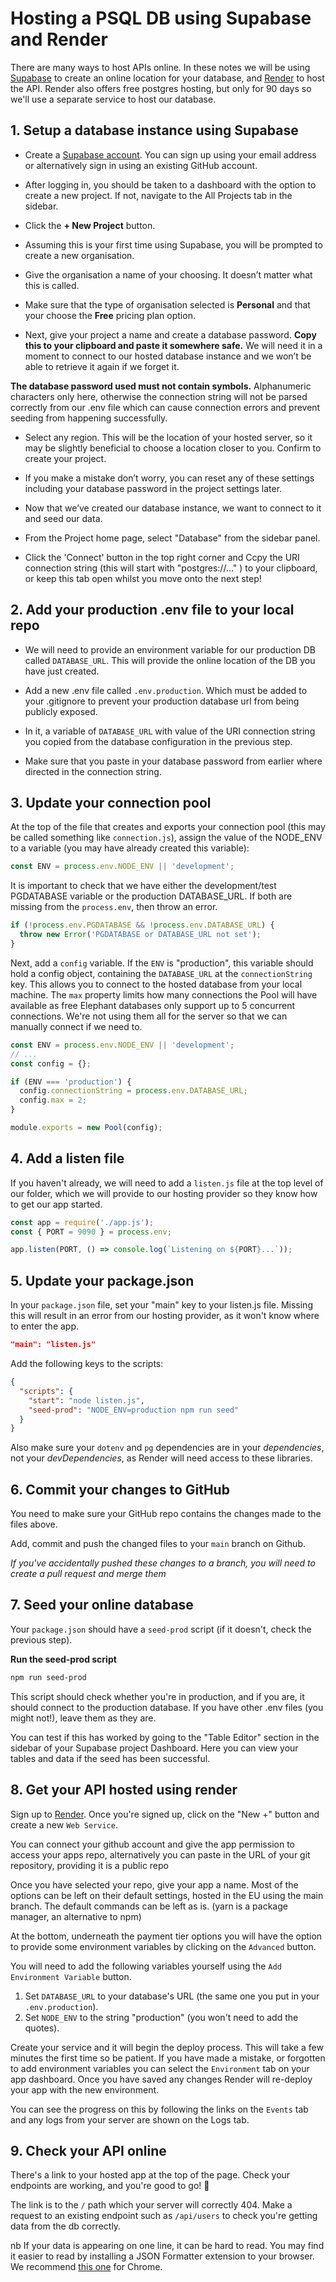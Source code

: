# Hosting a PSQL DB using Supabase and Render

There are many ways to host APIs online. In these notes we will be using [Supabase](https://supabase.com/) to create an online location for your database, and [Render](https://render.com/) to host the API. Render also offers free postgres hosting, but only for 90 days so we'll use a separate service to host our database.

## 1. Setup a database instance using Supabase

- Create a [Supabase account](https://supabase.com/). You can sign up using your email address or alternatively sign in using an existing GitHub account.

- After logging in, you should be taken to a dashboard with the option to create a new project. If not, navigate to the All Projects tab in the sidebar. 

- Click the **+ New Project** button.

- Assuming this is your first time using Supabase, you will be prompted to create a new organisation.

- Give the organisation a name of your choosing. It doesn’t matter what this is called.

- Make sure that the type of organisation selected is **Personal** and that your choose the **Free** pricing plan option.

- Next, give your project a name and create a database password. **Copy this to your clipboard and paste it somewhere safe.** We will need it in a moment to connect to our hosted database instance and we won’t be able to retrieve it again if we forget it.

**The database password used must not contain symbols.** Alphanumeric characters only here, otherwise the connection string will not be parsed correctly from our .env file which can cause connection errors and prevent seeding from happening successfully.

- Select any region. This will be the location of your hosted server, so it may be slightly beneficial to choose a location closer to you. Confirm to create your project.

- If you make a mistake don’t worry, you can reset any of these settings including your database password in the project settings later.

- Now that we’ve created our database instance, we want to connect to it and seed our data.

- From the Project home page, select "Database" from the sidebar panel.

- Click the 'Connect' button in the top right corner and Ccpy the URI connection string (this will start with "postgres://..." ) to your clipboard, or keep this tab open whilst you move onto the next step!

## 2. Add your production .env file to your local repo

- We will need to provide an environment variable for our production DB called `DATABASE_URL`. This will provide the online location of the DB you have just created.

- Add a new .env file called `.env.production`. Which must be added to your .gitignore to prevent your production database url from being publicly exposed.

- In it, a variable of `DATABASE_URL` with value of the URI connection string you copied from the database configuration in the previous step.

- Make sure that you paste in your database password from earlier where directed in the connection string.

## 3. Update your connection pool

At the top of the file that creates and exports your connection pool (this may be called something like `connection.js`), assign the value of the NODE_ENV to a variable (you may have already created this variable):

```js
const ENV = process.env.NODE_ENV || 'development';
```

It is important to check that we have either the development/test PGDATABASE variable or the production DATABASE_URL. If both are missing from the `process.env`, then throw an error.

```js
if (!process.env.PGDATABASE && !process.env.DATABASE_URL) {
  throw new Error('PGDATABASE or DATABASE_URL not set');
}
```

Next, add a `config` variable. If the `ENV` is "production", this variable should hold a config object, containing the `DATABASE_URL` at the `connectionString` key. This allows you to connect to the hosted database from your local machine. The `max` property limits how many connections the Pool will have available as free Elephant databases only support up to 5 concurrent connections. We're not using them all for the server so that we can manually connect if we need to.

```js
const ENV = process.env.NODE_ENV || 'development';
// ...
const config = {};

if (ENV === 'production') {
  config.connectionString = process.env.DATABASE_URL;
  config.max = 2;
}

module.exports = new Pool(config);
```

## 4. Add a listen file

If you haven't already, we will need to add a `listen.js` file at the top level of our folder, which we will provide to our hosting provider so they know how to get our app started.

```js
const app = require('./app.js');
const { PORT = 9090 } = process.env;

app.listen(PORT, () => console.log(`Listening on ${PORT}...`));
```

## 5. Update your package.json

In your `package.json` file, set your "main" key to your listen.js file. Missing this will result in an error from our hosting provider, as it won't know where to enter the app.

```json
"main": "listen.js"
```

Add the following keys to the scripts:

```json
{
  "scripts": {
    "start": "node listen.js",
    "seed-prod": "NODE_ENV=production npm run seed"
  }
}
```

Also make sure your `dotenv` and `pg` dependencies are in your _dependencies_, not your _devDependencies_, as Render will need access to these libraries.

## 6. Commit your changes to GitHub

You need to make sure your GitHub repo contains the changes made to the files above.

Add, commit and push the changed files to your `main` branch on Github.

_If you've accidentally pushed these changes to a branch, you will need to create a pull request and merge them_

## 7. Seed your online database

Your `package.json` should have a `seed-prod` script (if it doesn't, check the previous step).

**Run the seed-prod script**

```bash
npm run seed-prod
```

This script should check whether you're in production, and if you are, it should connect to the production database. If you have other .env files (you might not!), leave them as they are.

You can test if this has worked by going to the "Table Editor" section in the sidebar of your Supabase project Dashboard. Here you can view your tables and data if the seed has been successful.


## 8. Get your API hosted using render

Sign up to [Render](https://render.com/). Once you're signed up, click on the "New +" button and create a new `Web Service`.

You can connect your github account and give the app permission to access your apps repo, alternatively you can paste in the URL of your git repository, providing it is a public repo

Once you have selected your repo, give your app a name. Most of the options can be left on their default settings, hosted in the EU using the main branch. The default commands can be left as is. (yarn is a package manager, an alternative to npm)

At the bottom, underneath the payment tier options you will have the option to provide some environment variables by clicking on the `Advanced` button.

You will need to add the following variables yourself using the `Add Environment Variable` button.

1. Set `DATABASE_URL` to your database's URL (the same one you put in your `.env.production`).
2. Set `NODE_ENV` to the string "production" (you won't need to add the quotes).

Create your service and it will begin the deploy process. This will take a few minutes the first time so be patient. If you have made a mistake, or forgotten to add environment variables you can select the `Environment` tab on your app dashboard. Once you have saved any changes Render will re-deploy your app with the new environment.

You can see the progress on this by following the links on the `Events` tab and any logs from your server are shown on the Logs tab.

## 9. Check your API online

There's a link to your hosted app at the top of the page. Check your endpoints are working, and you're good to go! 🎉

The link is to the `/` path which your server will correctly 404. Make a request to an existing endpoint such as `/api/users` to check you're getting data from the db correctly.

nb If your data is appearing on one line, it can be hard to read. You may find it easier to read by installing a JSON Formatter extension to your browser. We recommend [this one](https://chrome.google.com/webstore/detail/json-formatter/bcjindcccaagfpapjjmafapmmgkkhgoa?hl=en) for Chrome.